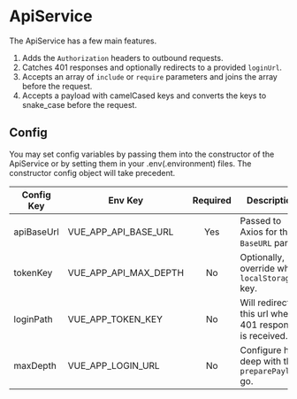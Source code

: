 # ApiService

The ApiService has a few main features.

1. Adds the `Authorization` headers to outbound requests.
2. Catches 401 responses and optionally redirects to a provided `loginUrl`.
3. Accepts an array of `include` or `require` parameters and joins the array before the request.
4. Accepts a payload with camelCased keys and converts the keys to snake_case before the request.

## Config

You may set config variables by passing them into the constructor of the ApiService or by setting them in your 
.env(.environment) files. The constructor config object will take precedent. 

| Config Key | Env Key | Required | Description | Default |
| --- | --- | :---: | --- | --- |
| apiBaseUrl | VUE_APP_API_BASE_URL | Yes | Passed to Axios for the `BaseURL` param. | - |
| tokenKey | VUE_APP_API_MAX_DEPTH | No | Optionally, override where `localStorage` key. | `token` |
| loginPath | VUE_APP_TOKEN_KEY | No | Will redirect to this url when a 401 response is received. | - |
| maxDepth | VUE_APP_LOGIN_URL | No | Configure how deep with the `preparePayload` go. | `3` |